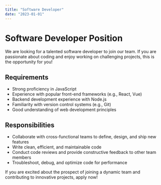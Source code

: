```yaml
---
title: "Software Developer"
date: "2023-01-01"
---
```


# Software Developer Position

We are looking for a talented software developer to join our team. If you are passionate about coding and enjoy working on challenging projects, this is the opportunity for you!

## Requirements

- Strong proficiency in JavaScript
- Experience with popular front-end frameworks (e.g., React, Vue)
- Backend development experience with Node.js
- Familiarity with version control systems (e.g., Git)
- Good understanding of web development principles

## Responsibilities

- Collaborate with cross-functional teams to define, design, and ship new features
- Write clean, efficient, and maintainable code
- Conduct code reviews and provide constructive feedback to other team members
- Troubleshoot, debug, and optimize code for performance

If you are excited about the prospect of joining a dynamic team and contributing to innovative projects, apply now!
